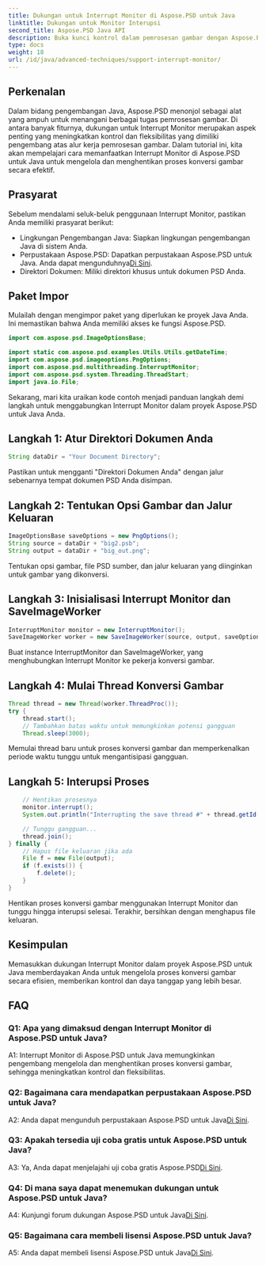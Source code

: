 ```yaml
---
title: Dukungan untuk Interrupt Monitor di Aspose.PSD untuk Java
linktitle: Dukungan untuk Monitor Interupsi
second_title: Aspose.PSD Java API
description: Buka kunci kontrol dalam pemrosesan gambar dengan Aspose.PSD untuk Java. Pelajari cara menginterupsi proses untuk alur kerja yang fleksibel.
type: docs
weight: 18
url: /id/java/advanced-techniques/support-interrupt-monitor/
---
```

## Perkenalan

Dalam bidang pengembangan Java, Aspose.PSD menonjol sebagai alat yang ampuh untuk menangani berbagai tugas pemrosesan gambar. Di antara banyak fiturnya, dukungan untuk Interrupt Monitor merupakan aspek penting yang meningkatkan kontrol dan fleksibilitas yang dimiliki pengembang atas alur kerja pemrosesan gambar. Dalam tutorial ini, kita akan mempelajari cara memanfaatkan Interrupt Monitor di Aspose.PSD untuk Java untuk mengelola dan menghentikan proses konversi gambar secara efektif.

## Prasyarat

Sebelum mendalami seluk-beluk penggunaan Interrupt Monitor, pastikan Anda memiliki prasyarat berikut:

- Lingkungan Pengembangan Java: Siapkan lingkungan pengembangan Java di sistem Anda.
-  Perpustakaan Aspose.PSD: Dapatkan perpustakaan Aspose.PSD untuk Java. Anda dapat mengunduhnya[Di Sini](https://releases.aspose.com/psd/java/).
- Direktori Dokumen: Miliki direktori khusus untuk dokumen PSD Anda.

## Paket Impor

Mulailah dengan mengimpor paket yang diperlukan ke proyek Java Anda. Ini memastikan bahwa Anda memiliki akses ke fungsi Aspose.PSD.

```java
import com.aspose.psd.ImageOptionsBase;

import static com.aspose.psd.examples.Utils.Utils.getDateTime;
import com.aspose.psd.imageoptions.PngOptions;
import com.aspose.psd.multithreading.InterruptMonitor;
import com.aspose.psd.system.Threading.ThreadStart;
import java.io.File;
```

Sekarang, mari kita uraikan kode contoh menjadi panduan langkah demi langkah untuk menggabungkan Interrupt Monitor dalam proyek Aspose.PSD untuk Java Anda.

## Langkah 1: Atur Direktori Dokumen Anda

```java
String dataDir = "Your Document Directory";
```

Pastikan untuk mengganti "Direktori Dokumen Anda" dengan jalur sebenarnya tempat dokumen PSD Anda disimpan.

## Langkah 2: Tentukan Opsi Gambar dan Jalur Keluaran

```java
ImageOptionsBase saveOptions = new PngOptions();
String source = dataDir + "big2.psb";
String output = dataDir + "big_out.png";
```

Tentukan opsi gambar, file PSD sumber, dan jalur keluaran yang diinginkan untuk gambar yang dikonversi.

## Langkah 3: Inisialisasi Interrupt Monitor dan SaveImageWorker

```java
InterruptMonitor monitor = new InterruptMonitor();
SaveImageWorker worker = new SaveImageWorker(source, output, saveOptions, monitor);
```

Buat instance InterruptMonitor dan SaveImageWorker, yang menghubungkan Interrupt Monitor ke pekerja konversi gambar.

## Langkah 4: Mulai Thread Konversi Gambar

```java
Thread thread = new Thread(worker.ThreadProc());
try {
    thread.start();
    // Tambahkan batas waktu untuk memungkinkan potensi gangguan
    Thread.sleep(3000);
```

Memulai thread baru untuk proses konversi gambar dan memperkenalkan periode waktu tunggu untuk mengantisipasi gangguan.

## Langkah 5: Interupsi Proses

```java
    // Hentikan prosesnya
    monitor.interrupt();
    System.out.println("Interrupting the save thread #" + thread.getId() + " at " + getDateTime().toString());

    // Tunggu gangguan...
    thread.join();
} finally {
    // Hapus file keluaran jika ada
    File f = new File(output);
    if (f.exists()) {
        f.delete();
    }
}
```

Hentikan proses konversi gambar menggunakan Interrupt Monitor dan tunggu hingga interupsi selesai. Terakhir, bersihkan dengan menghapus file keluaran.

## Kesimpulan

Memasukkan dukungan Interrupt Monitor dalam proyek Aspose.PSD untuk Java memberdayakan Anda untuk mengelola proses konversi gambar secara efisien, memberikan kontrol dan daya tanggap yang lebih besar.

## FAQ

### Q1: Apa yang dimaksud dengan Interrupt Monitor di Aspose.PSD untuk Java?

A1: Interrupt Monitor di Aspose.PSD untuk Java memungkinkan pengembang mengelola dan menghentikan proses konversi gambar, sehingga meningkatkan kontrol dan fleksibilitas.

### Q2: Bagaimana cara mendapatkan perpustakaan Aspose.PSD untuk Java?

A2: Anda dapat mengunduh perpustakaan Aspose.PSD untuk Java[Di Sini](https://releases.aspose.com/psd/java/).

### Q3: Apakah tersedia uji coba gratis untuk Aspose.PSD untuk Java?

 A3: Ya, Anda dapat menjelajahi uji coba gratis Aspose.PSD[Di Sini](https://releases.aspose.com/).

### Q4: Di mana saya dapat menemukan dukungan untuk Aspose.PSD untuk Java?

 A4: Kunjungi forum dukungan Aspose.PSD untuk Java[Di Sini](https://forum.aspose.com/c/psd/34).

### Q5: Bagaimana cara membeli lisensi Aspose.PSD untuk Java?

 A5: Anda dapat membeli lisensi Aspose.PSD untuk Java[Di Sini](https://purchase.aspose.com/buy).
